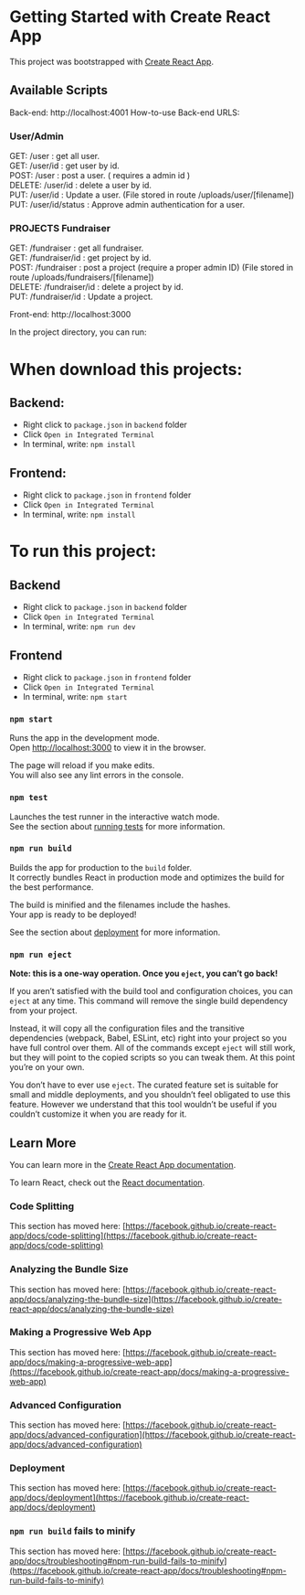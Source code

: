 # Getting Started with Create React App

This project was bootstrapped with [Create React App](https://github.com/facebook/create-react-app).

## Available Scripts
Back-end: http://localhost:4001
How-to-use Back-end URLS:

### User/Admin
GET: /user : get all user. <br/>
GET: /user/id : get user by id. <br/>
POST: /user : post a user. ( requires a admin id )  <br/>
DELETE: /user/id : delete a user by id. <br/>
PUT: /user/id : Update a user. (File stored in route /uploads/user/[filename]) <br/>
PUT: /user/id/status : Approve admin authentication for a user. <br/>

### PROJECTS Fundraiser
GET: /fundraiser : get all fundraiser. <br/> 
GET: /fundraiser/id : get project by id. <br/> 
POST: /fundraiser : post a project (require a proper admin ID)  (File stored in route /uploads/fundraisers/[filename])<br/>
DELETE: /fundraiser/id : delete a project by id. <br/>
PUT: /fundraiser/id : Update a project. <br/> 

Front-end: http://localhost:3000

In the project directory, you can run:
# When download this projects:
## Backend:
- Right click to `package.json` in `backend` folder
- Click `Open in Integrated Terminal`
- In terminal, write: `npm install`
## Frontend:
- Right click to `package.json` in `frontend` folder
- Click `Open in Integrated Terminal`
- In terminal, write: `npm install`
# To run this project:
## Backend
- Right click to `package.json` in `backend` folder
- Click `Open in Integrated Terminal`
- In terminal, write: `npm run dev`
## Frontend
- Right click to `package.json` in `frontend` folder
- Click `Open in Integrated Terminal`
- In terminal, write: `npm start`

### `npm start`

Runs the app in the development mode.\
Open [http://localhost:3000](http://localhost:3000) to view it in the browser.

The page will reload if you make edits.\
You will also see any lint errors in the console.

### `npm test`

Launches the test runner in the interactive watch mode.\
See the section about [running tests](https://facebook.github.io/create-react-app/docs/running-tests) for more information.

### `npm run build`

Builds the app for production to the `build` folder.\
It correctly bundles React in production mode and optimizes the build for the best performance.

The build is minified and the filenames include the hashes.\
Your app is ready to be deployed!

See the section about [deployment](https://facebook.github.io/create-react-app/docs/deployment) for more information.

### `npm run eject`

**Note: this is a one-way operation. Once you `eject`, you can’t go back!**

If you aren’t satisfied with the build tool and configuration choices, you can `eject` at any time. This command will remove the single build dependency from your project.

Instead, it will copy all the configuration files and the transitive dependencies (webpack, Babel, ESLint, etc) right into your project so you have full control over them. All of the commands except `eject` will still work, but they will point to the copied scripts so you can tweak them. At this point you’re on your own.

You don’t have to ever use `eject`. The curated feature set is suitable for small and middle deployments, and you shouldn’t feel obligated to use this feature. However we understand that this tool wouldn’t be useful if you couldn’t customize it when you are ready for it.

## Learn More

You can learn more in the [Create React App documentation](https://facebook.github.io/create-react-app/docs/getting-started).

To learn React, check out the [React documentation](https://reactjs.org/).

### Code Splitting

This section has moved here: [https://facebook.github.io/create-react-app/docs/code-splitting](https://facebook.github.io/create-react-app/docs/code-splitting)

### Analyzing the Bundle Size

This section has moved here: [https://facebook.github.io/create-react-app/docs/analyzing-the-bundle-size](https://facebook.github.io/create-react-app/docs/analyzing-the-bundle-size)

### Making a Progressive Web App

This section has moved here: [https://facebook.github.io/create-react-app/docs/making-a-progressive-web-app](https://facebook.github.io/create-react-app/docs/making-a-progressive-web-app)

### Advanced Configuration

This section has moved here: [https://facebook.github.io/create-react-app/docs/advanced-configuration](https://facebook.github.io/create-react-app/docs/advanced-configuration)

### Deployment

This section has moved here: [https://facebook.github.io/create-react-app/docs/deployment](https://facebook.github.io/create-react-app/docs/deployment)

### `npm run build` fails to minify

This section has moved here: [https://facebook.github.io/create-react-app/docs/troubleshooting#npm-run-build-fails-to-minify](https://facebook.github.io/create-react-app/docs/troubleshooting#npm-run-build-fails-to-minify)
